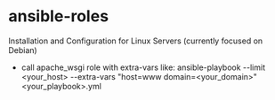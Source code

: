 # ansible-roles
Installation and Configuration for Linux Servers (currently focused on Debian)

* call apache_wsgi role with extra-vars like:
  ansible-playbook --limit <your_host> --extra-vars "host=www domain=<your_domain>" <your_playbook>.yml
